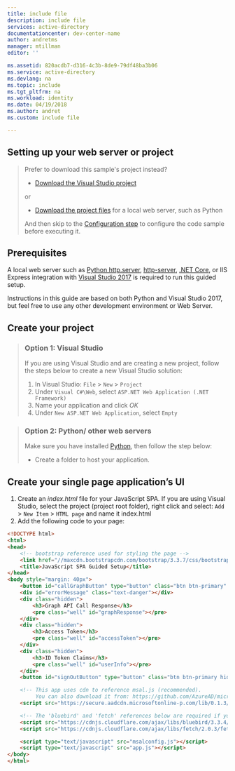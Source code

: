 ```yaml
---
title: include file
description: include file
services: active-directory
documentationcenter: dev-center-name
author: andretms
manager: mtillman
editor: ''

ms.assetid: 820acdb7-d316-4c3b-8de9-79df48ba3b06
ms.service: active-directory
ms.devlang: na
ms.topic: include
ms.tgt_pltfrm: na
ms.workload: identity
ms.date: 04/19/2018
ms.author: andret
ms.custom: include file 

---
```


## Setting up your web server or project

> Prefer to download this sample's project instead? 
> - [Download the Visual Studio project](https://github.com/Azure-Samples/active-directory-javascript-graphapi-v2/archive/VisualStudio.zip)
>
> or
> - [Download the project files](https://github.com/Azure-Samples/active-directory-javascript-graphapi-v2/archive/core.zip) for a local web server, such as Python
>
> And then  skip to the [Configuration step](#register-your-application) to configure the code sample before executing it.

## Prerequisites
A local web server such as [Python http.server](https://www.python.org/downloads/), [http-server](https://www.npmjs.com/package/http-server/), [.NET Core](https://www.microsoft.com/net/core), or IIS Express integration with [Visual Studio 2017](https://www.visualstudio.com/downloads/) is required to run this guided setup. 

Instructions in this guide are based on both Python and Visual Studio 2017, but feel free to use any other development environment or Web Server.

## Create your project 

> ### Option 1: Visual Studio 
> If you are using Visual Studio and are creating a new project, follow the steps below to create a new Visual Studio solution:
> 1.	In Visual Studio:  `File` > `New` > `Project`
> 2.	Under `Visual C#\Web`, select `ASP.NET Web Application (.NET Framework)`
> 3.	Name your application and click *OK*
> 4.	Under `New ASP.NET Web Application`, select `Empty`

<p/><!-- -->

> ### Option 2: Python/ other web servers
> Make sure you have installed [Python](https://www.python.org/downloads/), then follow the step below:
> -	Create a folder to host your application.


## Create your single page application’s UI
1.	Create an *index.html* file for your JavaScript SPA. If you are using Visual Studio, select the project (project root folder), right click and select: `Add` > `New Item` > `HTML page` and name it index.html
2.	Add the following code to your page:
```html
<!DOCTYPE html>
<html>
<head>
    <!-- bootstrap reference used for styling the page -->
    <link href="//maxcdn.bootstrapcdn.com/bootstrap/3.3.7/css/bootstrap.min.css" rel="stylesheet">
    <title>JavaScript SPA Guided Setup</title>
</head>
<body style="margin: 40px">
    <button id="callGraphButton" type="button" class="btn btn-primary" onclick="callGraphApi()">Call Microsoft Graph API</button>
    <div id="errorMessage" class="text-danger"></div>
    <div class="hidden">
        <h3>Graph API Call Response</h3>
        <pre class="well" id="graphResponse"></pre>
    </div>
    <div class="hidden">
        <h3>Access Token</h3>
        <pre class="well" id="accessToken"></pre>
    </div>
    <div class="hidden">
        <h3>ID Token Claims</h3>
        <pre class="well" id="userInfo"></pre>
    </div>
    <button id="signOutButton" type="button" class="btn btn-primary hidden" onclick="signOut()">Sign out</button>

    <!-- This app uses cdn to reference msal.js (recommended). 
         You can also download it from: https://github.com/AzureAD/microsoft-authentication-library-for-js -->
    <script src="https://secure.aadcdn.microsoftonline-p.com/lib/0.1.3/js/msal.min.js"></script>

    <!-- The 'bluebird' and 'fetch' references below are required if you need to run this application on Internet Explorer -->
    <script src="https://cdnjs.cloudflare.com/ajax/libs/bluebird/3.3.4/bluebird.min.js"></script>
    <script src="https://cdnjs.cloudflare.com/ajax/libs/fetch/2.0.3/fetch.min.js"></script>

    <script type="text/javascript" src="msalconfig.js"></script>
    <script type="text/javascript" src="app.js"></script>
</body>
</html>
````
